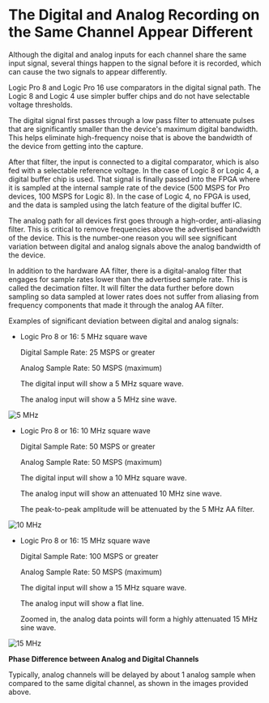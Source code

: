 # The Digital and Analog Recording on the Same Channel Appear Different

Although the digital and analog inputs for each channel share the same input signal, several things happen to the signal before it is recorded, which can cause the two signals to appear differently.

Logic Pro 8 and Logic Pro 16 use comparators in the digital signal path. The Logic 8 and Logic 4 use simpler buffer chips and do not have selectable voltage thresholds.

The digital signal first passes through a low pass filter to attenuate pulses that are significantly smaller than the device's maximum digital bandwidth. This helps eliminate high-frequency noise that is above the bandwidth of the device from getting into the capture.

After that filter, the input is connected to a digital comparator, which is also fed with a selectable reference voltage. In the case of Logic 8 or Logic 4, a digital buffer chip is used. That signal is finally passed into the FPGA where it is sampled at the internal sample rate of the device (500 MSPS for Pro devices, 100 MSPS for Logic 8). In the case of Logic 4, no FPGA is used, and the data is sampled using the latch feature of the digital buffer IC.

The analog path for all devices first goes through a high-order, anti-aliasing filter. This is critical to remove frequencies above the advertised bandwidth of the device. This is the number-one reason you will see significant variation between digital and analog signals above the analog bandwidth of the device.

In addition to the hardware AA filter, there is a digital-analog filter that engages for sample rates lower than the advertised sample rate. This is called the decimation filter. It will filter the data further before down sampling so data sampled at lower rates does not suffer from aliasing from frequency components that made it through the analog AA filter.

Examples of significant deviation between digital and analog signals:

*   Logic Pro 8 or 16: 5 MHz square wave

    &#x20; Digital Sample Rate: 25 MSPS or greater

    &#x20; Analog Sample Rate: 50 MSPS (maximum)

    &#x20; The digital input will show a 5 MHz square wave.

    &#x20; The analog input will show a 5 MHz sine wave.

![5 MHz](https://trello-attachments.s3.amazonaws.com/564d0c176891eac4bb895921/376x246/da48ebb65662cbf7532108126b366fb7/5\_MHz.PNG)

*   Logic Pro 8 or 16: 10 MHz square wave

    &#x20; Digital Sample Rate: 50 MSPS or greater

    &#x20; Analog Sample Rate: 50 MSPS (maximum)

    &#x20; The digital input will show a 10 MHz square wave.

    &#x20; The analog input will show an attenuated 10 MHz sine wave.

    &#x20; The peak-to-peak amplitude will be attenuated by the 5 MHz AA filter.

![10 MHz](https://trello-attachments.s3.amazonaws.com/564d0c176891eac4bb895921/381x264/c66cfcd73699443617f31e54b311f9b9/10\_MHz.PNG)

*   Logic Pro 8 or 16: 15 MHz square wave

    &#x20; Digital Sample Rate: 100 MSPS or greater

    &#x20; Analog Sample Rate: 50 MSPS (maximum)

    &#x20; The digital input will show a 15 MHz square wave.

    &#x20; The analog input will show a flat line.

    &#x20; Zoomed in, the analog data points will form a highly attenuated 15 MHz sine wave.

![15 MHz](https://trello-attachments.s3.amazonaws.com/564d0c176891eac4bb895921/368x258/d7ae2f9dd85a1b8aa166f7c5324825dd/15\_MHz.PNG)

**Phase Difference between Analog and Digital Channels**

Typically, analog channels will be delayed by about 1 analog sample when compared to the same digital channel, as shown in the images provided above.
